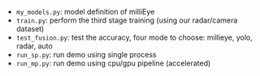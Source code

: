 * `my_models.py`: model definition of milliEye
* `train.py`: perform the third stage training (using our radar/camera dataset)
* `test_fusion.py`: test the accuracy, four mode to choose: millieye, yolo, radar, auto
* `run_sp.py`: run demo using single process 
* `run_mp.py`: run demo using cpu/gpu pipeline (accelerated)